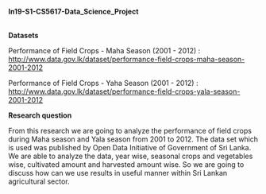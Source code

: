 <b> In19-S1-CS5617-Data_Science_Project </b>
 
<br> <b> Datasets </b>

Performance of Field Crops - Maha Season (2001 - 2012)  : http://www.data.gov.lk/dataset/performance-field-crops-maha-season-2001-2012

Performance of Field Crops - Yaha Season (2001 - 2012)  : http://www.data.gov.lk/dataset/performance-field-crops-yala-season-2001-2012
 
<b> Research question </b>

From this research we are going to analyze the performance of field crops during Maha season and Yala season from 2001 to 2012. The data set which is used was published by Open Data Initiative of Government of Sri Lanka. We are able to analyze the data, year wise, seasonal crops and vegetables wise, cultivated amount and harvested amount wise. So we are going to discuss how can we use results in useful manner within Sri Lankan agricultural sector. 
